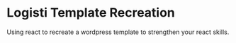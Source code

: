 # Logisti Template Recreation
Using react to recreate a wordpress template to strengthen your react skills.
